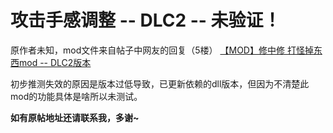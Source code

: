 # 攻击手感调整 -- DLC2 -- 未验证！
原作者未知，mod文件来自帖子中网友的回复（5楼） [【MOD】修中修 打怪掉东西mod -- DLC2版本](https://bbs.3dmgame.com/forum.php?mod=viewthread&tid=6474821&page=1#pid334838316)


初步推测失效的原因是版本过低导致，已更新依赖的dll版本，但因为不清楚此mod的功能具体是啥所以未测试。


__如有原帖地址还请联系我，多谢~__
